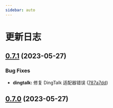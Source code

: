 ```yaml
---
sidebar: auto
---
```


# 更新日志

## [0.7.1]() (2023-05-27)

### Bug Fixes

- **dingtalk:** 修复 DingTalk 适配器错误 ([787a7dd]())

## [0.7.0]() (2023-05-27)

